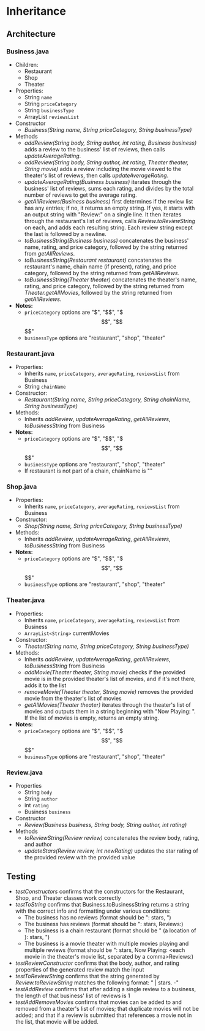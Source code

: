 # Inheritance

## Architecture

### Business.java

- Children:
  - Restaurant
  - Shop
  - Theater
- Properties:
  - String `name`  
  - String `priceCategory`
  - String `businessType`
  - ArrayList<String> `reviewsList`
- Constructor
  - *Business(String name, String priceCategory, String businessType)*
- Methods
  - *addReview(String body, String author, int rating, Business business)* adds a review to the business' list of reviews, then calls *updateAverageRating*.
  - *addReview(String body, String author, int rating, Theater theater, String movie)* adds a review including the movie viewed to the theater's list of reviews, then calls *updateAverageRating*.
  - *updateAverageRating(Business business)* iterates through the business' list of reviews, sums each rating, and divides by the total number of reviews to get the average rating.
  - *getAllReviews(Business business)* first determines if the review list has any entries; if no, it returns an empty string. If yes, it starts with an output string with "Review:" on a single line. It then iterates through the restaurant's list of reviews, calls *Review.toReviewString* on each, and adds each resulting string. Each review string except the last is followed by a newline.
  - *toBusinessString(Business business)* concatenates the business' name, rating, and price category, followed by the string returned from *getAllReviews*.
  - *toBusinessString(Restaurant restaurant)* concatenates the restaurant's name, chain name (if present), rating, and price category, followed by the string returned from *getAllReviews*.
  - *toBusinessString(Theater theater)* concatenates the theater's name, rating, and price category, followed by the string returned from *Theater.getAllMovies*, followed by the string returned from *getAllReviews*.
- **Notes:**
  - `priceCategory` options are "$", "$$", "$$$", "$$$$"
  - `businessType` options are "restaurant", "shop", "theater"

### Restaurant.java

- Properties:
  - Inherits `name`, `priceCategory`, `averageRating`, `reviewsList` from Business
  - String `chainName`
- Constructor:
  - *Restaurant(String name, String priceCategory, String chainName, String businessType)*
- Methods:
  - Inherits *addReview*, *updateAverageRating*, *getAllReviews*, *toBusinessString* from Business
- **Notes:**
  - `priceCategory` options are "$", "$$", "$$$", "$$$$"
  - `businessType` options are "restaurant", "shop", "theater"
  - If restaurant is not part of a chain, chainName is ""

### Shop.java

- Properties:
  - Inherits `name`, `priceCategory`, `averageRating`, `reviewsList` from Business
- Constructor:
  - *Shop(String name, String priceCategory, String businessType)*
- Methods:
  - Inherits *addReview*, *updateAverageRating*, *getAllReviews*, *toBusinessString* from Business
- **Notes:**
  - `priceCategory` options are "$", "$$", "$$$", "$$$$"
  - `businessType` options are "restaurant", "shop", "theater"

### Theater.java

- Properties:
  - Inherits `name`, `priceCategory`, `averageRating`, `reviewsList` from Business
  - `ArrayList<String>` currentMovies
- Constructor:
  - *Theater(String name, String priceCategory, String businessType)*
- Methods:
  - Inherits *addReview*, *updateAverageRating*, *getAllReviews*, *toBusinessString* from Business
  - *addMovie(Theater theater, String movie)* checks if the provided movie is in the provided theater's list of movies, and if it's not there, adds it to the list
  - *removeMovie(Theater theater, String movie)* removes the provided movie from the theater's list of movies
  - *getAllMovies(Theater theater)* iterates through the theater's list of movies and outputs them in a string beginning with "Now Playing: ". If the list of movies is empty, returns an empty string. 
- **Notes:**
  - `priceCategory` options are "$", "$$", "$$$", "$$$$"
  - `businessType` options are "restaurant", "shop", "theater"  

### Review.java

- Properties
  - String `body`
  - String `author`
  - int `rating`
  - Business `business`
- Constructor
  - *Review(Business business, String body, String author, int rating)*
- Methods
  - *toReviewString(Review review)* concatenates the review body, rating, and author
  - *updateStars(Review review, int newRating)* updates the star rating of the provided review with the provided value

## Testing

- *testConstructors* confirms that the constructors for the Restaurant, Shop, and Theater classes work correctly
- *testToString* confirms that Business.toBusinessString returns a string with the correct info and formatting under various conditions:
  - The business has no reviews (format should be "<business name>: <rating> stars, <price category>")
  - The business has reviews (format should be "<business name>: <rating> stars, <price category><newline>Reviews:<newline><each review on its own line>)
  - The business is a chain restaurant (format should be "<business name> (a location of <chain name>): <rating> stars, <price category>")
  - The business is a movie theater with multiple movies playing and multiple reviews (format should be "<business name>: <rating> stars, <price category><newline>Now Playing: <each movie in the theater's movie list, separated by a comma><newline>Reviews:<newline><each review on its own line>)
- *testReviewConstructor* confirms that the body, author, and rating properties of the generated review match the input
- *testToReviewString* confirms that the string generated by *Review.toReviewString* matches the following format: "<body> | <rating> stars. -<author>"
- *testAddReview* confirms that after adding a single review to a business, the length of that business' list of reviews is 1
- *testAddRemoveMovies* confirms that movies can be added to and removed from a theater's list of movies; that duplicate movies will not be added; and that if a review is submitted that references a movie not in the list, that movie will be added.
